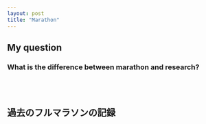 ```yaml
---
layout: post
title: "Marathon"
---
```



## **My question**
### What is the difference between marathon and research?
<br>
<br>

## **過去のフルマラソンの記録**
